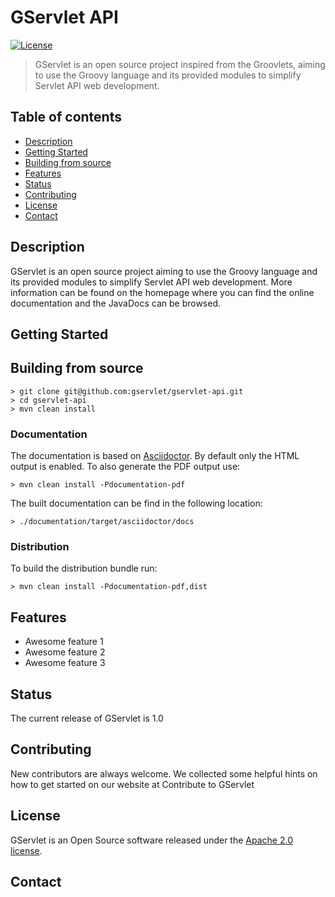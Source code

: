 # GServlet API

[![License](http://img.shields.io/:license-apache-blue.svg)](http://www.apache.org/licenses/LICENSE-2.0.html)


> GServlet is an open source project inspired from the Groovlets, aiming to use the Groovy language and its provided modules to simplify Servlet API web development.

## Table of contents
* [Description](#description)
* [Getting Started](#getting-started)
* [Building from source](#building-from-source)
* [Features](#features)
* [Status](#status)
* [Contributing](#contributing)
* [License](#license)
* [Contact](#contact)

## Description

GServlet is an open source project aiming to use the Groovy language and its provided modules to simplify Servlet API web development.
More information can be found on the homepage where you can find 
the online documentation and the JavaDocs can be browsed.

## Getting Started

## Building from source

    > git clone git@github.com:gservlet/gservlet-api.git
    > cd gservlet-api
    > mvn clean install

### Documentation

The documentation is based on [Asciidoctor](http://asciidoctor.org/). By default only the HTML
output is enabled. To also generate the PDF output use:

    > mvn clean install -Pdocumentation-pdf

The built documentation can be find in the following location:
  
    > ./documentation/target/asciidoctor/docs

### Distribution

To build the distribution bundle run:

    > mvn clean install -Pdocumentation-pdf,dist


## Features

* Awesome feature 1
* Awesome feature 2
* Awesome feature 3

## Status

The current release of GServlet is 1.0

## Contributing

New contributors are always welcome. We collected some helpful hints on how to get started on our website at Contribute to GServlet

## License

GServlet is an Open Source software released under the [Apache 2.0 license](http://www.apache.org/licenses/LICENSE-2.0.html).

## Contact
